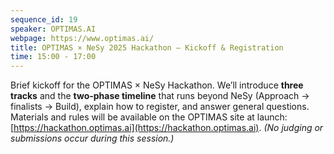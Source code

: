 ```yaml
---
sequence_id: 19
speaker: OPTIMAS.AI
webpage: https://www.optimas.ai/
title: OPTIMAS × NeSy 2025 Hackathon — Kickoff & Registration
time: 15:00 - 17:00
---
```


Brief kickoff for the OPTIMAS × NeSy Hackathon. We’ll introduce **three tracks** and the **two-phase timeline** that runs beyond NeSy (Approach → finalists → Build), explain how to register, and answer general questions. Materials and rules will be available on the OPTIMAS site at launch: [https://hackathon.optimas.ai](https://hackathon.optimas.ai). _(No judging or submissions occur during this session.)_

